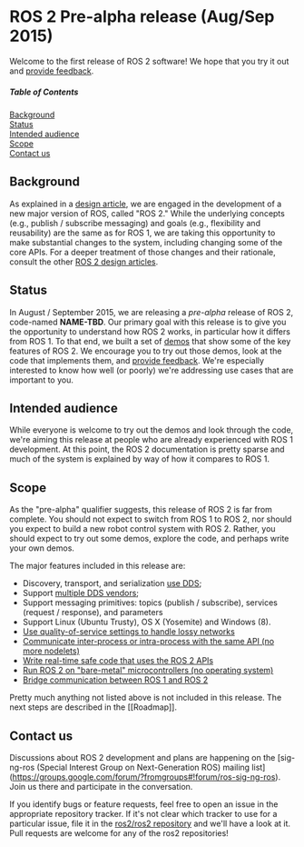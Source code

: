 # ROS 2 Pre-alpha release (Aug/Sep 2015)
Welcome to the first release of ROS 2 software!  We hope that you try it out and [provide feedback](#contact-us).

##### Table of Contents
[Background](#background)  
[Status](#status)  
[Intended audience](#intended-audience)  
[Scope](#scope)  
[Contact us](#contact-us)

## Background
As explained in a [design
article](http://design.ros2.org/articles/why_ros2.html), we are engaged in
the development of a new major version of ROS, called "ROS 2." While the
underlying concepts (e.g., publish / subscribe messaging) and goals (e.g.,
flexibility and reusability) are the same as for ROS 1, we are taking this
opportunity to make substantial changes to the system, including changing
some of the core APIs.  For a deeper treatment of those changes and their
rationale, consult the other [ROS 2 design
articles](http://design.ros.org).

## Status
In August / September 2015, we are releasing a *pre-alpha* release of ROS
2, code-named **NAME-TBD**.  Our primary goal with this release is to give
you the opportunity to understand how ROS 2 works, in particular how it
differs from ROS 1.  To that end, we built a set of [demos](Tutorials) that
show some of the key features of ROS 2.  We encourage you to try out those
demos, look at the code that implements them, and [provide
feedback](#contact-us).  We're especially interested to know how well (or
poorly) we're addressing use cases that are important to you.

## Intended audience
While everyone is welcome to try out the demos and look through the code, we're aiming this release at people who are already experienced with ROS 1 development.  At this point, the ROS 2 documentation is pretty sparse and much of the system is explained by way of how it compares to ROS 1. 

## Scope
As the "pre-alpha" qualifier suggests, this release of ROS 2 is far from
complete.  You should not expect to switch from ROS 1 to ROS 2, nor should
you expect to build a new robot control system with ROS 2.  Rather, you
should expect to try out some demos, explore the code, and perhaps write
your own demos.

The major features included in this release are:

* Discovery, transport, and serialization [use
DDS](http://design.ros2.org/articles/ros_on_dds.html);
* Support [multiple DDS
vendors](http://design.ros2.org/articles/ros_on_dds.html#vendors-and-licensing);
* Support messaging primitives: topics (publish / subscribe), services
(request / response), and parameters
* Support Linux (Ubuntu Trusty), OS X (Yosemite) and Windows (8).
* [Use quality-of-service settings to handle lossy
networks](Quality-Of-Service)
* [Communicate inter-process or intra-process with the same API (no more
nodelets)](Intra-Process-Communication)
* [Write real-time safe code that uses the ROS 2
APIs](Real-Time-Programming)
* [Run ROS 2 on "bare-metal" microcontrollers (no operating
system)](https://github.com/ros2/freertps/wiki)
* [Bridge communication between ROS 1 and ROS 2](Bridging-To-ROS-1)

Pretty much anything not listed above is not included in this release. The next steps are described in the [[Roadmap]].

## Contact us
Discussions about ROS 2 development and plans are happening on the
[sig-ng-ros (Special Interest Group on Next-Generation ROS) mailing list]
(https://groups.google.com/forum/?fromgroups#!forum/ros-sig-ng-ros).  Join
us there and participate in the conversation.

If you identify bugs or feature requests, feel free to open an issue in the
appropriate repository tracker.  If it's not clear which tracker to use for
a particular issue, file it in the [ros2/ros2
repository](https://github.com/ros2/ros2/issues) and we'll have a look at
it.  Pull requests are welcome for any of the ros2 repositories!